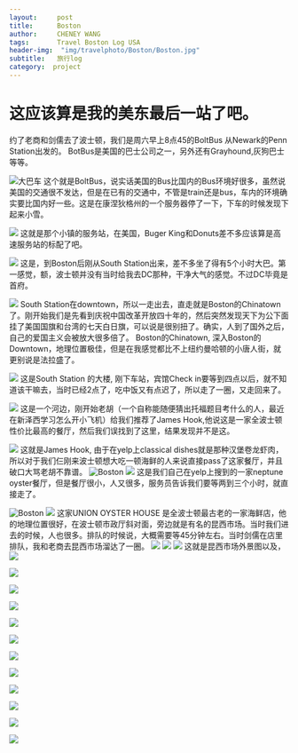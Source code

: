 ```yaml
---
layout:     post
title:      Boston
author:     CHENEY WANG
tags: 		Travel Boston Log USA
header-img:  "img/travelphoto/Boston/Boston.jpg"
subtitle:  	旅行log
category:  project
---
```

<!-- Start Writing Below in Markdown -->

# 这应该算是我的美东最后一站了吧。
约了老商和剑儒去了波士顿，我们是周六早上8点45的BoltBus 从Newark的Penn Station出发的。
BotBus是美国的巴士公司之一，另外还有Grayhound,灰狗巴士 等等。

![大巴车](/img/travelphoto/Boston/1.jpg)
这个就是BoltBus，说实话美国的Bus比国内的Bus环境好很多，虽然说美国的交通很不发达，但是在已有的交通中，不管是train还是bus，车内的环境确实要比国内好一些。这是在康涅狄格州的一个服务器停了一下，下车的时候发现下起来小雪。

![](/img/travelphoto/Boston/2.jpg)
这就是那个小镇的服务站，在美国，Buger King和Donuts差不多应该算是高速服务站的标配了吧。

![](/img/travelphoto/Boston/3.jpg?r=82)
这是，到Boston后刚从South Station出来，差不多坐了得有5个小时大巴。第一感觉，额，波士顿并没有当时给我去DC那种，干净大气的感觉。不过DC毕竟是首府。

![](/img/travelphoto/Boston/4.jpg)
South Station在downtown，所以一走出去，直走就是Boston的Chinatown了。刚开始我们是先看到庆祝中国改革开放四十年的，然后突然发现天下为公下面挂了美国国旗和台湾的七天白日旗，可以说是很别扭了。确实，人到了国外之后，自己的爱国主义会被放大很多倍了。
Boston的Chinatown, 深入Boston的Downtown，地理位置极佳，但是在我感觉都比不上纽约曼哈顿的小唐人街，就更别说是法拉盛了。

![](/img/travelphoto/Boston/5.jpg)
这是South Station 的大楼, 刚下车站，宾馆Check in要等到四点以后，就不知道该干嘛去，当时已经2点了，吃中饭又有点迟了，所以走了一圈，又走回来了。  

![](/img/travelphoto/Boston/6.jpg)
这是一个河边，刚开始老胡（一个自称能随便猜出托福题目考什么的人，最近在新泽西学习怎么开小飞机）给我们推荐了James Hook,他说这是一家全波士顿性价比最高的餐厅，然后我们误找到了这里，结果发现并不是这。

![](/img/travelphoto/Boston/7.jpg)
这就是James Hook, 由于在yelp上classical dishes就是那种汉堡卷龙虾肉，所以对于我们仨刚来波士顿想大吃一顿海鲜的人来说直接pass了这家餐厅，并且破口大骂老胡不靠谱。
![Boston](/img/travelphoto/Boston/9.jpg)
![](/img/travelphoto/Boston/8.jpg)
这是我们自己在yelp上搜到的一家neptune oyster餐厅，但是餐厅很小，人又很多，服务员告诉我们要等两到三个小时，就直接走了。

![Boston](/img/travelphoto/Boston/511542505216_.pic_hd.jpg)
![](/img/travelphoto/Boston/521542505218_.pic_hd.jpg)
这家UNION OYSTER HOUSE 是全波士顿最古老的一家海鲜店，他的地理位置很好，在波士顿市政厅斜对面，旁边就是有名的昆西市场。当时我们进去的时候，人也很多。排队的时候说，大概需要等45分钟左右。当时剑儒在店里排队，我和老商去昆西市场溜达了一圈。
![](/img/travelphoto/Boston/531542505220_.pic_hd.jpg)
![](/img/travelphoto/Boston/541542505221_.pic_hd.jpg)
![](/img/travelphoto/Boston/551542505223_.pic_hd.jpg)
这就是昆西市场外景图以及，
![](/img/travelphoto/Boston/561542505225_.pic_hd.jpg)

![](/img/travelphoto/Boston/571542505230_.pic_hd.jpg)

![](/img/travelphoto/Boston/581542505232_.pic_hd.jpg)

![](/img/travelphoto/Boston/591542505233_.pic_hd.jpg)

![](/img/travelphoto/Boston/601542505247_.pic_hd.jpg)

![](/img/travelphoto/Boston/611542505248_.pic_hd.jpg)

![](/img/travelphoto/Boston/621542505252_.pic_hd.jpg)

![](/img/travelphoto/Boston/631542505253_.pic_hd.jpg)

![](/img/travelphoto/Boston/641542505254_.pic_hd.jpg)

![](/img/travelphoto/Boston/651542505256_.pic_hd.jpg)

![](/img/travelphoto/Boston/671542505260_.pic_hd.jpg)

![](/img/travelphoto/Boston/691542505287_.pic_hd.jpg)




